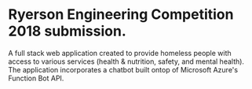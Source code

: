 # Ryerson Engineering Competition 2018 submission.

A full stack web application created to provide homeless people with access to various services (health & nutrition, safety, and mental health). The application incorporates a chatbot built ontop of Microsoft Azure's Function Bot API.
